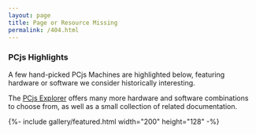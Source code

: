 ```yaml
---
layout: page
title: Page or Resource Missing
permalink: /404.html
---
```


<div id="error"></div>

### PCjs Highlights

A few hand-picked PCjs Machines are highlighted below, featuring hardware or software we consider historically interesting.

The <a href="#pcjs-explorer" onclick="pcjsExplorerView(this, event)">PCjs Explorer</a> offers many more hardware and software
combinations to choose from, as well as a small collection of related documentation.

{%- include gallery/featured.html width="200" height="128" -%}

<script>
    let element = document.getElementById("error");
    if (element) {
        let html = "";
        let pathname = window.location.pathname;
        let match = pathname.match(/^\/pubs\/pc\/reference\/microsoft\/kb\/Q([0-9]+)\/?$/);
        if (match) {
            let article = ("00000" + match[1]).slice(-6);
            let url = "https://jeffpar.github.io/kbarchive/kb/" + article.slice(0, 3) + "/Q" + match[1] + "/";
            html += "<p>The KB article at <strong>" + pathname + "</strong> is available in the <a href=\"" + url + "\">Microsoft KnowledgeBase Archive</a>.</p>\n\n";
        } else {
            html += "<p>Sorry, the page or resource at <strong>" + pathname + "</strong> appears to be missing.</p>\n\n";
            html += "<p>If you believe this is a mistake, please <a href=\"mailto:Jeff@pcjs.org?subject=Missing%20PCjs%20page%20or%20resource&body=Please%20take%20a%20look%20at:%20" + window.location.href + "\">let us know</a>, so that we can fix it. Thanks!</p>\n";
        }
        element.innerHTML = html;
    }
</script>
